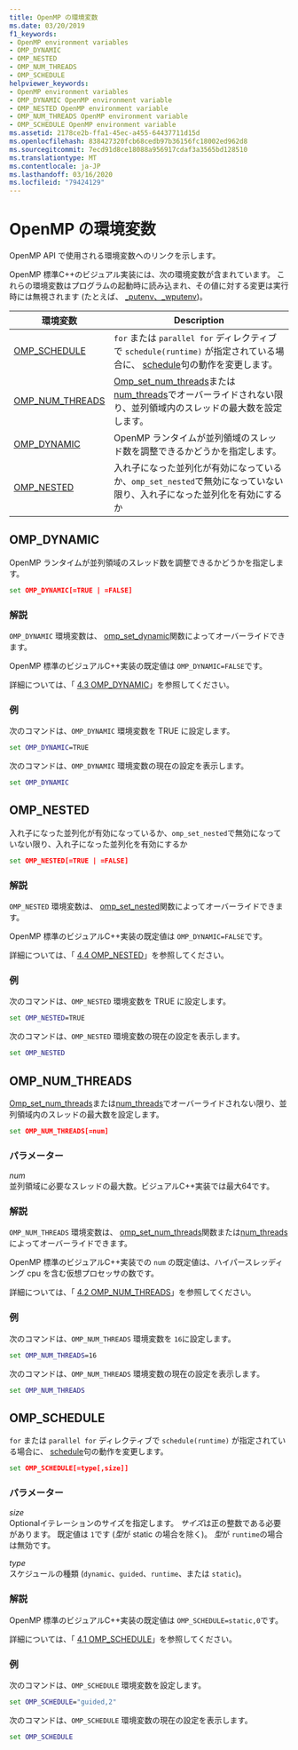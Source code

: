 ```yaml
---
title: OpenMP の環境変数
ms.date: 03/20/2019
f1_keywords:
- OpenMP environment variables
- OMP_DYNAMIC
- OMP_NESTED
- OMP_NUM_THREADS
- OMP_SCHEDULE
helpviewer_keywords:
- OpenMP environment variables
- OMP_DYNAMIC OpenMP environment variable
- OMP_NESTED OpenMP environment variable
- OMP_NUM_THREADS OpenMP environment variable
- OMP_SCHEDULE OpenMP environment variable
ms.assetid: 2178ce2b-ffa1-45ec-a455-64437711d15d
ms.openlocfilehash: 838427320fcb68cedb97b36156fc18002ed962d8
ms.sourcegitcommit: 7ecd91d8ce18088a956917cdaf3a3565bd128510
ms.translationtype: MT
ms.contentlocale: ja-JP
ms.lasthandoff: 03/16/2020
ms.locfileid: "79424129"
---
```

# <a name="openmp-environment-variables"></a>OpenMP の環境変数

OpenMP API で使用される環境変数へのリンクを示します。

OpenMP 標準C++のビジュアル実装には、次の環境変数が含まれています。 これらの環境変数はプログラムの起動時に読み込まれ、その値に対する変更は実行時には無視されます (たとえば、 [_putenv、_wputenv](../../../c-runtime-library/reference/putenv-wputenv.md))。

|環境変数|Description|
|--------------------|-----------|
|[OMP_SCHEDULE](#omp-schedule)|`for` または `parallel for` ディレクティブで `schedule(runtime)` が指定されている場合に、 [schedule](openmp-clauses.md#schedule)句の動作を変更します。|
|[OMP_NUM_THREADS](#omp-num-threads)|[Omp_set_num_threads](openmp-functions.md#omp-set-num-threads)または[num_threads](openmp-clauses.md#num-threads)でオーバーライドされない限り、並列領域内のスレッドの最大数を設定します。|
|[OMP_DYNAMIC](#omp-dynamic)|OpenMP ランタイムが並列領域のスレッド数を調整できるかどうかを指定します。|
|[OMP_NESTED](#omp-nested)|入れ子になった並列化が有効になっているか、`omp_set_nested`で無効になっていない限り、入れ子になった並列化を有効にするか|

## <a name="omp-dynamic"></a>OMP_DYNAMIC

OpenMP ランタイムが並列領域のスレッド数を調整できるかどうかを指定します。

```cmd
set OMP_DYNAMIC[=TRUE | =FALSE]
```

### <a name="remarks"></a>解説

`OMP_DYNAMIC` 環境変数は、 [omp_set_dynamic](openmp-functions.md#omp-set-dynamic)関数によってオーバーライドできます。

OpenMP 標準のビジュアルC++実装の既定値は `OMP_DYNAMIC=FALSE`です。

詳細については、「 [4.3 OMP_DYNAMIC](../../../parallel/openmp/4-3-omp-dynamic.md)」を参照してください。

### <a name="example"></a>例

次のコマンドは、`OMP_DYNAMIC` 環境変数を TRUE に設定します。

```cmd
set OMP_DYNAMIC=TRUE
```

次のコマンドは、`OMP_DYNAMIC` 環境変数の現在の設定を表示します。

```cmd
set OMP_DYNAMIC
```

## <a name="omp-nested"></a>OMP_NESTED

入れ子になった並列化が有効になっているか、`omp_set_nested`で無効になっていない限り、入れ子になった並列化を有効にするか

```cmd
set OMP_NESTED[=TRUE | =FALSE]
```

### <a name="remarks"></a>解説

`OMP_NESTED` 環境変数は、 [omp_set_nested](openmp-functions.md#omp-set-nested)関数によってオーバーライドできます。

OpenMP 標準のビジュアルC++実装の既定値は `OMP_DYNAMIC=FALSE`です。

詳細については、「 [4.4 OMP_NESTED](../../../parallel/openmp/4-4-omp-nested.md)」を参照してください。

### <a name="example"></a>例

次のコマンドは、`OMP_NESTED` 環境変数を TRUE に設定します。

```cmd
set OMP_NESTED=TRUE
```

次のコマンドは、`OMP_NESTED` 環境変数の現在の設定を表示します。

```cmd
set OMP_NESTED
```

## <a name="omp-num-threads"></a>OMP_NUM_THREADS

[Omp_set_num_threads](openmp-functions.md#omp-set-num-threads)または[num_threads](openmp-clauses.md#num-threads)でオーバーライドされない限り、並列領域内のスレッドの最大数を設定します。

```cmd
set OMP_NUM_THREADS[=num]
```

### <a name="parameters"></a>パラメーター

*num*<br/>
並列領域に必要なスレッドの最大数。ビジュアルC++実装では最大64です。

### <a name="remarks"></a>解説

`OMP_NUM_THREADS` 環境変数は、 [omp_set_num_threads](openmp-functions.md#omp-set-num-threads)関数または[num_threads](openmp-clauses.md#num-threads)によってオーバーライドできます。

OpenMP 標準のビジュアルC++実装での `num` の既定値は、ハイパースレッディング cpu を含む仮想プロセッサの数です。

詳細については、「 [4.2 OMP_NUM_THREADS](../../../parallel/openmp/4-2-omp-num-threads.md)」を参照してください。

### <a name="example"></a>例

次のコマンドは、`OMP_NUM_THREADS` 環境変数を `16`に設定します。

```cmd
set OMP_NUM_THREADS=16
```

次のコマンドは、`OMP_NUM_THREADS` 環境変数の現在の設定を表示します。

```cmd
set OMP_NUM_THREADS
```

## <a name="omp-schedule"></a>OMP_SCHEDULE

`for` または `parallel for` ディレクティブで `schedule(runtime)` が指定されている場合に、 [schedule](openmp-clauses.md#schedule)句の動作を変更します。

```cmd
set OMP_SCHEDULE[=type[,size]]
```

### <a name="parameters"></a>パラメーター

*size*<br/>
Optionalイテレーションのサイズを指定します。 *サイズ*は正の整数である必要があります。 既定値は `1`です (*型*が static の場合を除く)。 *型*が `runtime`の場合は無効です。

*type*<br/>
スケジュールの種類 (`dynamic`、`guided`、`runtime`、または `static`)。

### <a name="remarks"></a>解説

OpenMP 標準のビジュアルC++実装の既定値は `OMP_SCHEDULE=static,0`です。

詳細については、「 [4.1 OMP_SCHEDULE](../../../parallel/openmp/4-1-omp-schedule.md)」を参照してください。

### <a name="example"></a>例

次のコマンドは、`OMP_SCHEDULE` 環境変数を設定します。

```cmd
set OMP_SCHEDULE="guided,2"
```

次のコマンドは、`OMP_SCHEDULE` 環境変数の現在の設定を表示します。

```cmd
set OMP_SCHEDULE
```
